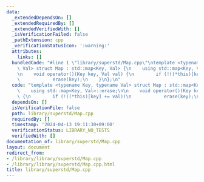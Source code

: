 ```yaml
---
data:
  _extendedDependsOn: []
  _extendedRequiredBy: []
  _extendedVerifiedWith: []
  _isVerificationFailed: false
  _pathExtension: cpp
  _verificationStatusIcon: ':warning:'
  attributes:
    links: []
  bundledCode: "#line 1 \"library/superstd/Map.cpp\"\ntemplate <typename Key, typename\
    \ Val> struct Map : std::map<Key, Val> {\n    using std::map<Key, Val>::erase;\n\
    \n    void operator()(Key key, Val val) {\n        if (!((*this)[key] += val))\n\
    \            erase(key);\n    }\n};\n"
  code: "template <typename Key, typename Val> struct Map : std::map<Key, Val> {\n\
    \    using std::map<Key, Val>::erase;\n\n    void operator()(Key key, Val val)\
    \ {\n        if (!((*this)[key] += val))\n            erase(key);\n    }\n};"
  dependsOn: []
  isVerificationFile: false
  path: library/superstd/Map.cpp
  requiredBy: []
  timestamp: '2024-04-13 19:11:30+09:00'
  verificationStatus: LIBRARY_NO_TESTS
  verifiedWith: []
documentation_of: library/superstd/Map.cpp
layout: document
redirect_from:
- /library/library/superstd/Map.cpp
- /library/library/superstd/Map.cpp.html
title: library/superstd/Map.cpp
---
```

